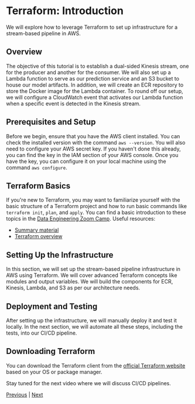 # Terraform: Introduction

We will explore how to leverage Terraform to set up infrastructure for a stream-based pipeline in AWS.

## Overview

The objective of this tutorial is to establish a dual-sided Kinesis stream, one for the producer and another for the consumer. We will also set up a Lambda function to serve as our prediction service and an S3 bucket to house our model artifacts. In addition, we will create an ECR repository to store the Docker image for the Lambda container. To round off our setup, we will configure a CloudWatch event that activates our Lambda function when a specific event is detected in the Kinesis stream.

## Prerequisites and Setup

Before we begin, ensure that you have the AWS client installed. You can check the installed version with the command `aws --version`. You will also need to configure your AWS secret key. If you haven't done this already, you can find the key in the IAM section of your AWS console. Once you have the key, you can configure it on your local machine using the command `aws configure`.

## Terraform Basics

If you're new to Terraform, you may want to familiarize yourself with the basic structure of a Terraform project and how to run basic commands like `terraform init`, `plan`, and `apply`. You can find a basic introduction to these topics in the [Data Engineering Zoom Camp](https://github.com/DataTalksClub/data-engineering-zoomcamp). Useful resources:

- [Summary material](https://github.com/DataTalksClub/mlops-zoomcamp/blob/main/06-best-practices/docs.md)
- [Terraform overview](https://github.com/DataTalksClub/data-engineering-zoomcamp/blob/main/week_1_basics_n_setup/1_terraform_gcp/1_terraform_overview.md) 

## Setting Up the Infrastructure

In this section, we will set up the stream-based pipeline infrastructure in AWS using Terraform. We will cover advanced Terraform concepts like modules and output variables. We will build the components for ECR, Kinesis, Lambda, and S3 as per our architecture needs.

## Deployment and Testing

After setting up the infrastructure, we will manually deploy it and test it locally. In the next section, we will automate all these steps, including the tests, into our CI/CD pipeline.

## Downloading Terraform

You can download the Terraform client from the [official Terraform website](https://www.terraform.io/downloads.html) based on your OS or package manager.

Stay tuned for the next video where we will discuss CI/CD pipelines.


[Previous](makefiles_and_hooks.md) | [Next](terraform_modules.md)